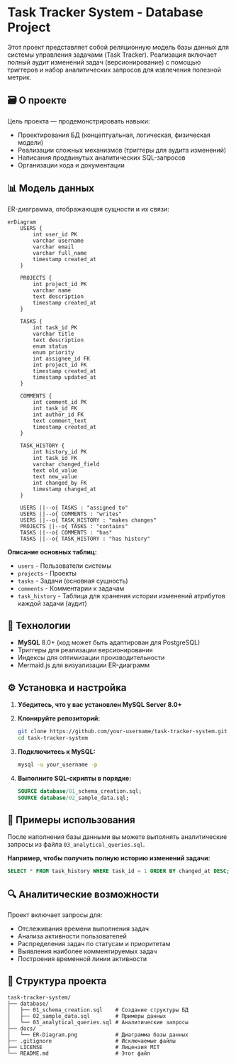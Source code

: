 # Task Tracker System - Database Project

Этот проект представляет собой реляционную модель базы данных для системы управления задачами (Task Tracker). Реализация включает полный аудит изменений задач (версионирование) с помощью триггеров и набор аналитических запросов для извлечения полезной метрик.

## 🗃️ О проекте

Цель проекта — продемонстрировать навыки:
- Проектирования БД (концептуальная, логическая, физическая модели)
- Реализации сложных механизмов (триггеры для аудита изменений)
- Написания продвинутых аналитических SQL-запросов
- Организации кода и документации

## 📊 Модель данных

ER-диаграмма, отображающая сущности и их связи:

```mermaid
erDiagram
    USERS {
        int user_id PK
        varchar username
        varchar email
        varchar full_name
        timestamp created_at
    }
    
    PROJECTS {
        int project_id PK
        varchar name
        text description
        timestamp created_at
    }
    
    TASKS {
        int task_id PK
        varchar title
        text description
        enum status
        enum priority
        int assignee_id FK
        int project_id FK
        timestamp created_at
        timestamp updated_at
    }
    
    COMMENTS {
        int comment_id PK
        int task_id FK
        int author_id FK
        text comment_text
        timestamp created_at
    }
    
    TASK_HISTORY {
        int history_id PK
        int task_id FK
        varchar changed_field
        text old_value
        text new_value
        int changed_by FK
        timestamp changed_at
    }

    USERS ||--o{ TASKS : "assigned to"
    USERS ||--o{ COMMENTS : "writes"
    USERS ||--o{ TASK_HISTORY : "makes changes"
    PROJECTS ||--o{ TASKS : "contains"
    TASKS ||--o{ COMMENTS : "has"
    TASKS ||--o{ TASK_HISTORY : "has history"
```

**Описание основных таблиц:**
- `users` - Пользователи системы
- `projects` - Проекты
- `tasks` - Задачи (основная сущность)
- `comments` - Комментарии к задачам
- `task_history` - Таблица для хранения истории изменений атрибутов каждой задачи (аудит)

## 🚀 Технологии

- **MySQL** 8.0+ (код может быть адаптирован для PostgreSQL)
- Триггеры для реализации версионирования
- Индексы для оптимизации производительности
- Mermaid.js для визуализации ER-диаграмм

## ⚙️ Установка и настройка

1.  **Убедитесь, что у вас установлен MySQL Server 8.0+**

2.  **Клонируйте репозиторий:**
    ```bash
    git clone https://github.com/your-username/task-tracker-system.git
    cd task-tracker-system
    ```

3.  **Подключитесь к MySQL:**
    ```bash
    mysql -u your_username -p
    ```

4.  **Выполните SQL-скрипты в порядке:**
    ```sql
    SOURCE database/01_schema_creation.sql;
    SOURCE database/02_sample_data.sql;
    ```

## 📝 Примеры использования

После наполнения базы данными вы можете выполнять аналитические запросы из файла `03_analytical_queries.sql`.

**Например, чтобы получить полную историю изменений задачи:**
```sql
SELECT * FROM task_history WHERE task_id = 1 ORDER BY changed_at DESC;
```

## 🔍 Аналитические возможности

Проект включает запросы для:
- Отслеживания времени выполнения задач
- Анализа активности пользователей
- Распределения задач по статусам и приоритетам
- Выявления наиболее комментируемых задач
- Построения временной линии активности

## 📁 Структура проекта

```
task-tracker-system/
├── database/
│   ├── 01_schema_creation.sql    # Создание структуры БД
│   ├── 02_sample_data.sql        # Примеры данных
│   └── 03_analytical_queries.sql # Аналитические запросы
├── docs/
│   └── ER-Diagram.png            # Диаграмма базы данных
├── .gitignore                    # Исключаемые файлы
├── LICENSE                       # Лицензия MIT
└── README.md                     # Этот файл
```

